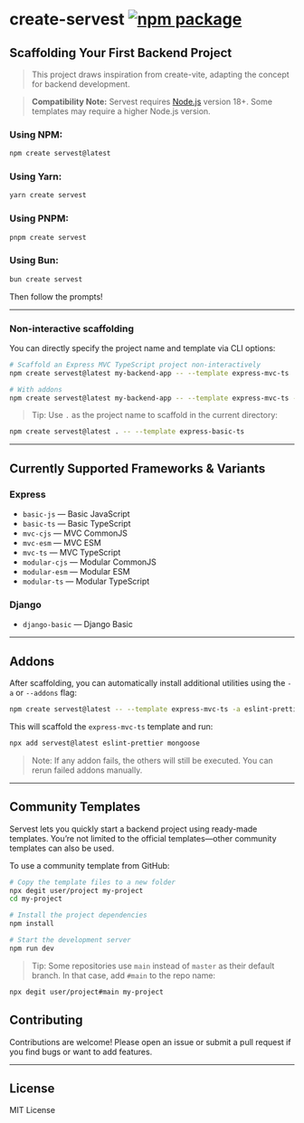 # create-servest <a href="https://npmjs.com/package/create-servest"><img src="https://img.shields.io/npm/v/create-servest" alt="npm package"></a>

## Scaffolding Your First Backend Project

> This project draws inspiration from create-vite, adapting the concept for backend development.

> **Compatibility Note:**
> Servest requires [Node.js](https://nodejs.org/en/) version 18+. Some templates may require a higher Node.js version.

### Using NPM:

```bash
npm create servest@latest
```

### Using Yarn:

```bash
yarn create servest
```

### Using PNPM:

```bash
pnpm create servest
```

### Using Bun:

```bash
bun create servest
```

Then follow the prompts!

---

### Non-interactive scaffolding

You can directly specify the project name and template via CLI options:

```bash
# Scaffold an Express MVC TypeScript project non-interactively
npm create servest@latest my-backend-app -- --template express-mvc-ts

# With addons
npm create servest@latest my-backend-app -- --template express-mvc-ts -a eslint-prettier mongoose
```

> Tip: Use `.` as the project name to scaffold in the current directory:

```bash
npm create servest@latest . -- --template express-basic-ts
```

---

## Currently Supported Frameworks & Variants

### Express

- `basic-js` — Basic JavaScript
- `basic-ts` — Basic TypeScript
- `mvc-cjs` — MVC CommonJS
- `mvc-esm` — MVC ESM
- `mvc-ts` — MVC TypeScript
- `modular-cjs` — Modular CommonJS
- `modular-esm` — Modular ESM
- `modular-ts` — Modular TypeScript

### Django

- `django-basic` — Django Basic

---

## Addons

After scaffolding, you can automatically install additional utilities using the `-a` or `--addons` flag:

```bash
npm create servest@latest -- --template express-mvc-ts -a eslint-prettier mongoose
```

This will scaffold the `express-mvc-ts` template and run:

```bash
npx add servest@latest eslint-prettier mongoose
```

> Note: If any addon fails, the others will still be executed. You can rerun failed addons manually.

---

## Community Templates

Servest lets you quickly start a backend project using ready-made templates. You’re not limited to the official templates—other community templates can also be used.

To use a community template from GitHub:

```bash
# Copy the template files to a new folder
npx degit user/project my-project
cd my-project

# Install the project dependencies
npm install

# Start the development server
npm run dev
```

> Tip: Some repositories use `main` instead of `master` as their default branch. In that case, add `#main` to the repo name:

```bash
npx degit user/project#main my-project
```

## Contributing

Contributions are welcome! Please open an issue or submit a pull request if you find bugs or want to add features.

---

## License

MIT License
